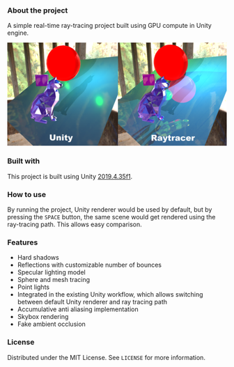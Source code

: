 ### About the project
A simple real-time ray-tracing project built using GPU compute in Unity engine.
  
![Product Name Screen Shot][product-screenshot]

### Built with
This project is built using Unity [2019.4.35f1](https://unity3d.com/get-unity/download/archive).

### How to use
By running the project, Unity renderer would be used by default, but by pressing the `SPACE` button, the same scene would get rendered using the ray-tracing path.
This allows easy comparison.

### Features
* Hard shadows
* Reflections with customizable number of bounces
* Specular lighting model
* Sphere and mesh tracing
* Point lights
* Integrated in the existing Unity workflow, which allows switching between default Unity renderer and ray tracing path
* Accumulative anti aliasing implementation
* Skybox rendering
* Fake ambient occlusion

### License
Distributed under the MIT License. See `LICENSE` for more information.

[product-screenshot]: Assets/Textures/ur.png
